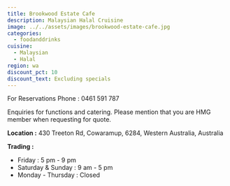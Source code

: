 ```yaml
---
title: Brookwood Estate Cafe
description: Malaysian Halal Cruisine
image: ../../assets/images/brookwood-estate-cafe.jpg
categories:
  - foodanddrinks
cuisine:
  - Malaysian
  - Halal
region: wa
discount_pct: 10
discount_text: Excluding specials
---
```


For Reservations Phone : 0461 591 787

Enquiries for functions and catering. Please mention that you are HMG member when requesting for quote.

**Location :** 430 Treeton Rd, Cowaramup, 6284, Western Australia, Australia

**Trading :**

- Friday : 5 pm - 9 pm
- Saturday & Sunday : 9 am - 5 pm
- Monday - Thursday : Closed
